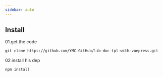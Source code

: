 ```yaml
---
sidebar: auto
---
```

## Install

01.get the code

```html
git clone https://github.com/YMC-GitHub/lib-doc-tpl-with-vuepress.git
```

02.install his dep

```html
npm install
```
